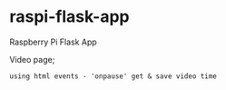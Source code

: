# raspi-flask-app
Raspberry Pi Flask App


Video page;

    using html events - 'onpause' get & save video time
